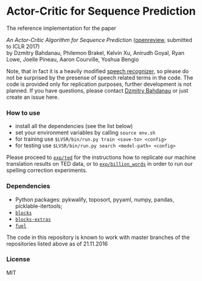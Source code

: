 # Actor-Critic for Sequence Prediction

The reference implementation for the paper

_An Actor-Critic Algorithm for Sequence Prediction_
([openreview](https://openreview.net/pdf?id=SJDaqqveg), submitted to ICLR 2017)<br>
by Dzmitry Bahdanau, Philemon Brakel, Kelvin Xu, Anirudh Goyal, Ryan Lowe,
Joelle Pineau, Aaron Courville, Yoshua Bengio

Note, that in fact it is a heavily modified [speech
recognizer](https://github.com/rizar/attention-lvcsr), so please do not be
surprised by the presense of speech related terms in the code. The code is
provided only for replication purposes, further development is not planned.
If you have questions, please contact [Dzmitry Bahdanau](https://mila.umontreal.ca/en/person/dzmitry-bahdanau/)
or just create an issue here.


### How to use

- install all the dependencies (see the list below)
- set your environment variables by calling `source env.sh`
- for training use `$LVSR/bin/run.py train <save-to> <config>`
- for testing use `$LVSR/bin/run.py search <model-path> <config>`

Please proceed to [`exp/ted`](exp/ted/README.md) for the instructions how
to replicate our machine translation results on TED data, or to 
[`exp/billion_words`](exp/billion_words/README.md)
in order to run our spelling correction experiments.

### Dependencies

- Python packages: pykwalify, toposort, pyyaml, numpy, pandas, picklable-itertools;
- [`blocks`](https://github.com/mila-udem/blocks)
- [`blocks-extras`](https://github.com/mila-udem/blocks-extras)
- [`fuel`](https://github.com/mila-udem/fuel)

The code in this repository is known to work with master branches of the
repositories listed above as of 21.11.2016

### License

MIT

